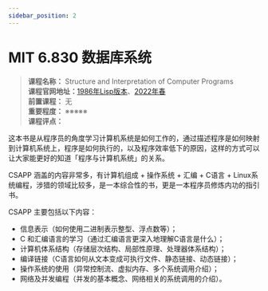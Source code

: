 ```yaml
---
sidebar_position: 2
---
```


# MIT 6.830 数据库系统

>**课程名称：** Structure and Interpretation of Computer Programs  
**课程官网地址：**[1986年Lisp版本](https://inst.eecs.berkeley.edu/~cs61c/su21/)、[2022年春](https://cs61c.org/sp22/)  
**前置课程：** 无  
**重要程度：** ※※※※※  
**课程评点：** 

这本书是从程序员的角度学习计算机系统是如何工作的，通过描述程序是如何映射到计算机系统上，程序是如何执行的，以及程序效率低下的原因，这样的方式可以让大家能更好的知道「程序与计算机系统」的关系。

CSAPP 涵盖的内容非常多，有计算机组成 + 操作系统 + 汇编 + C语言 + Linux系统编程，涉猎的领域比较多，是一本综合性的书，更是一本程序员修炼内功的指引书。

CSAPP 主要包括以下内容：

- 信息表示（如何使用二进制表示整型、浮点数等）；
- C 和汇编语言的学习（通过汇编语言更深入地理解C语言是什么）；
- 计算机体系结构（存储层次结构、局部性原理、处理器体系结构）；
- 编译链接（C语言如何从文本变成可执行文件、静态链接、动态链接）；
- 操作系统的使用（异常控制流、虚拟内存、多个系统调用介绍）；
- 网络及并发编程（并发的基本概念、网络相关的系统调用的介绍）。